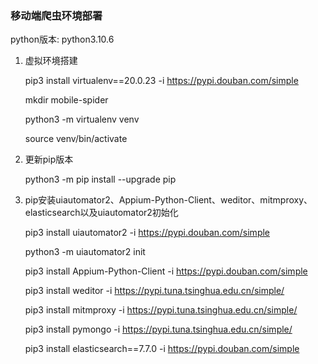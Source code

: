 ### 移动端爬虫环境部署

python版本: python3.10.6

1. 虚拟环境搭建
   
   pip3 install virtualenv==20.0.23 -i https://pypi.douban.com/simple
   
   mkdir mobile-spider
   
   python3 -m virtualenv venv
   
   source venv/bin/activate

3. 更新pip版本
   
   python3 -m pip install --upgrade pip

5. pip安装uiautomator2、Appium-Python-Client、weditor、mitmproxy、elasticsearch以及uiautomator2初始化
   
   pip3 install uiautomator2 -i https://pypi.douban.com/simple
   
   python3 -m uiautomator2 init 

   pip3 install Appium-Python-Client -i https://pypi.douban.com/simple
   
   pip3 install weditor -i https://pypi.tuna.tsinghua.edu.cn/simple/
   
   pip3 install mitmproxy -i https://pypi.tuna.tsinghua.edu.cn/simple/
   
   pip3 install pymongo -i https://pypi.tuna.tsinghua.edu.cn/simple/
   
   pip3 install elasticsearch==7.7.0 -i https://pypi.douban.com/simple
